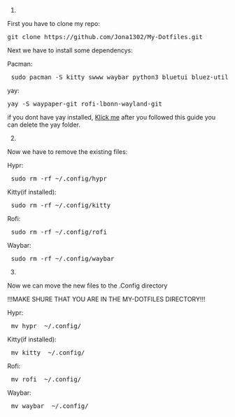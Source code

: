 1.
 First you have to clone my repo:

 <pre>git clone https://github.com/Jona1302/My-Dotfiles.git </pre>

 Next we have to install some dependencys:

 Pacman:
 <pre> sudo pacman -S kitty swww waybar python3 bluetui bluez-utils brightnessctl pipewire pipewire-pulse ttf-jetbrains-mono-nerd wireplumber </pre>

 yay:
 <pre>yay -S waypaper-git rofi-lbonn-wayland-git </pre>
 if you dont have yay installed, [Klick me](https://github.com/Jguer/yay) after you followed this guide you can delete the yay folder.


2.
 Now we have to remove the existing files:

 Hypr:
 <pre> sudo rm -rf ~/.config/hypr </pre>

 Kitty(if installed):
 <pre> sudo rm -rf ~/.config/kitty </pre>

 Rofi:
 <pre> sudo rm -rf ~/.config/rofi </pre>

 Waybar:
 <pre> sudo rm -rf ~/.config/waybar </pre>

3.
 Now we can move the new files to the .Config directory

!!!MAKE SHURE THAT YOU ARE IN THE MY-DOTFILES DIRECTORY!!!

 Hypr:
 <pre> mv hypr  ~/.config/ </pre>

 Kitty(if installed):
 <pre> mv kitty  ~/.config/ </pre>

 Rofi:
 <pre> mv rofi  ~/.config/ </pre>

 Waybar:
 <pre> mv waybar  ~/.config/ </pre>
